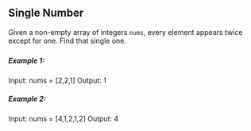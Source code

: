 ## Single Number

Given a non-empty array of integers `nums`, every element appears twice except for one. Find that single one.

###

##### Example 1:

Input: nums = [2,2,1]
Output: 1

##### Example 2:

Input: nums = [4,1,2,1,2]
Output: 4
